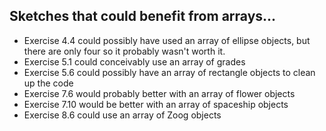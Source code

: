 ## Sketches that could benefit from arrays...

* Exercise 4.4 could possibly have used an array of ellipse objects, but there are only four so it probably wasn't worth it.
* Exercise 5.1 could conceivably use an array of grades
* Exercise 5.6 could possibly have an array of rectangle objects to clean up the code
* Exercise 7.6 would probably better with an array of flower objects
* Exercise 7.10 would be better with an array of spaceship objects
* Exercise 8.6 could use an array of Zoog objects
